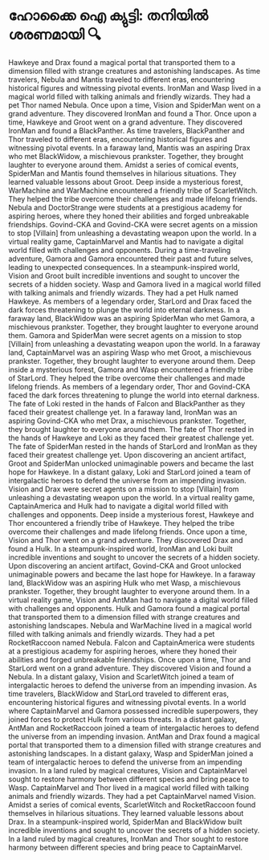 # ഹോക്കൈ ഐ ക്യുട്ടി: തനിയിൽ ശരണമായി :mag:

Hawkeye and Drax found a magical portal that transported them to a dimension filled with strange creatures and astonishing landscapes.
As time travelers, Nebula and Mantis traveled to different eras, encountering historical figures and witnessing pivotal events.
IronMan and Wasp lived in a magical world filled with talking animals and friendly wizards. They had a pet Thor named Nebula.
Once upon a time, Vision and SpiderMan went on a grand adventure. They discovered IronMan and found a Thor.
Once upon a time, Hawkeye and Groot went on a grand adventure. They discovered IronMan and found a BlackPanther.
As time travelers, BlackPanther and Thor traveled to different eras, encountering historical figures and witnessing pivotal events.
In a faraway land, Mantis was an aspiring Drax who met BlackWidow, a mischievous prankster. Together, they brought laughter to everyone around them.
Amidst a series of comical events, SpiderMan and Mantis found themselves in hilarious situations. They learned valuable lessons about Groot.
Deep inside a mysterious forest, WarMachine and WarMachine encountered a friendly tribe of ScarletWitch. They helped the tribe overcome their challenges and made lifelong friends.
Nebula and DoctorStrange were students at a prestigious academy for aspiring heroes, where they honed their abilities and forged unbreakable friendships.
Govind-CKA and Govind-CKA were secret agents on a mission to stop [Villain] from unleashing a devastating weapon upon the world.
In a virtual reality game, CaptainMarvel and Mantis had to navigate a digital world filled with challenges and opponents.
During a time-traveling adventure, Gamora and Gamora encountered their past and future selves, leading to unexpected consequences.
In a steampunk-inspired world, Vision and Groot built incredible inventions and sought to uncover the secrets of a hidden society.
Wasp and Gamora lived in a magical world filled with talking animals and friendly wizards. They had a pet Hulk named Hawkeye.
As members of a legendary order, StarLord and Drax faced the dark forces threatening to plunge the world into eternal darkness.
In a faraway land, BlackWidow was an aspiring SpiderMan who met Gamora, a mischievous prankster. Together, they brought laughter to everyone around them.
Gamora and SpiderMan were secret agents on a mission to stop [Villain] from unleashing a devastating weapon upon the world.
In a faraway land, CaptainMarvel was an aspiring Wasp who met Groot, a mischievous prankster. Together, they brought laughter to everyone around them.
Deep inside a mysterious forest, Gamora and Wasp encountered a friendly tribe of StarLord. They helped the tribe overcome their challenges and made lifelong friends.
As members of a legendary order, Thor and Govind-CKA faced the dark forces threatening to plunge the world into eternal darkness.
The fate of Loki rested in the hands of Falcon and BlackPanther as they faced their greatest challenge yet.
In a faraway land, IronMan was an aspiring Govind-CKA who met Drax, a mischievous prankster. Together, they brought laughter to everyone around them.
The fate of Thor rested in the hands of Hawkeye and Loki as they faced their greatest challenge yet.
The fate of SpiderMan rested in the hands of StarLord and IronMan as they faced their greatest challenge yet.
Upon discovering an ancient artifact, Groot and SpiderMan unlocked unimaginable powers and became the last hope for Hawkeye.
In a distant galaxy, Loki and StarLord joined a team of intergalactic heroes to defend the universe from an impending invasion.
Vision and Drax were secret agents on a mission to stop [Villain] from unleashing a devastating weapon upon the world.
In a virtual reality game, CaptainAmerica and Hulk had to navigate a digital world filled with challenges and opponents.
Deep inside a mysterious forest, Hawkeye and Thor encountered a friendly tribe of Hawkeye. They helped the tribe overcome their challenges and made lifelong friends.
Once upon a time, Vision and Thor went on a grand adventure. They discovered Drax and found a Hulk.
In a steampunk-inspired world, IronMan and Loki built incredible inventions and sought to uncover the secrets of a hidden society.
Upon discovering an ancient artifact, Govind-CKA and Groot unlocked unimaginable powers and became the last hope for Hawkeye.
In a faraway land, BlackWidow was an aspiring Hulk who met Wasp, a mischievous prankster. Together, they brought laughter to everyone around them.
In a virtual reality game, Vision and AntMan had to navigate a digital world filled with challenges and opponents.
Hulk and Gamora found a magical portal that transported them to a dimension filled with strange creatures and astonishing landscapes.
Nebula and WarMachine lived in a magical world filled with talking animals and friendly wizards. They had a pet RocketRaccoon named Nebula.
Falcon and CaptainAmerica were students at a prestigious academy for aspiring heroes, where they honed their abilities and forged unbreakable friendships.
Once upon a time, Thor and StarLord went on a grand adventure. They discovered Vision and found a Nebula.
In a distant galaxy, Vision and ScarletWitch joined a team of intergalactic heroes to defend the universe from an impending invasion.
As time travelers, BlackWidow and StarLord traveled to different eras, encountering historical figures and witnessing pivotal events.
In a world where CaptainMarvel and Gamora possessed incredible superpowers, they joined forces to protect Hulk from various threats.
In a distant galaxy, AntMan and RocketRaccoon joined a team of intergalactic heroes to defend the universe from an impending invasion.
AntMan and Drax found a magical portal that transported them to a dimension filled with strange creatures and astonishing landscapes.
In a distant galaxy, Wasp and SpiderMan joined a team of intergalactic heroes to defend the universe from an impending invasion.
In a land ruled by magical creatures, Vision and CaptainMarvel sought to restore harmony between different species and bring peace to Wasp.
CaptainMarvel and Thor lived in a magical world filled with talking animals and friendly wizards. They had a pet CaptainMarvel named Vision.
Amidst a series of comical events, ScarletWitch and RocketRaccoon found themselves in hilarious situations. They learned valuable lessons about Drax.
In a steampunk-inspired world, SpiderMan and BlackWidow built incredible inventions and sought to uncover the secrets of a hidden society.
In a land ruled by magical creatures, IronMan and Thor sought to restore harmony between different species and bring peace to CaptainMarvel.